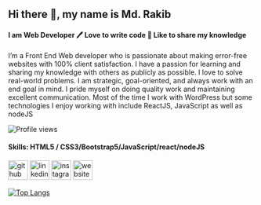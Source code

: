 ## Hi there 👋, my name is Md. Rakib
#### I am Web Developer 🖊️ Love to write code 🎤 Like to share my knowledge

I’m a Front End Web developer who is passionate about making error-free websites with 100% client satisfaction. I have a passion for learning and sharing my knowledge with others as publicly as possible. I love to solve real-world problems. I am strategic, goal-oriented, and always work with an end goal in mind.  I pride myself on doing quality work and maintaining excellent communication. Most of the time I work with WordPress but some technologies I enjoy working with include ReactJS, JavaScript as well as nodeJS

![Profile views](https://gpvc.arturio.dev/rakib2944) 

#### Skills:  HTML5 / CSS3/Bootstrap5/JavaScript/react/nodeJS

[<img src='https://cdn.jsdelivr.net/npm/simple-icons@3.0.1/icons/github.svg' alt='github' height='40'>](https://github.com/rakib2944)  [<img src='https://cdn.jsdelivr.net/npm/simple-icons@3.0.1/icons/linkedin.svg' alt='linkedin' height='40'>](https://www.linkedin.com/in/https://www.linkedin.com/in/md-rakib-1628a9207//)  [<img src='https://cdn.jsdelivr.net/npm/simple-icons@3.0.1/icons/instagram.svg' alt='instagram' height='40'>](https://www.instagram.com/rakib.5531/)  [<img src='https://cdn.jsdelivr.net/npm/simple-icons@3.0.1/icons/icloud.svg' alt='website' height='40'>](https://devmdrakib.com/)  

[![Top Langs](https://github-readme-stats.vercel.app/api/top-langs/?username=rakib2944)](https://github.com/anuraghazra/github-readme-stats)


 

